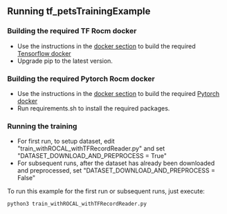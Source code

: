 ## Running tf_petsTrainingExample

### Building the required TF Rocm docker
* Use the instructions in the [docker section](../../../../docker) to build the required [Tensorflow docker](../../../../docker/tensorflow)
* Upgrade pip to the latest version.

### Building the required Pytorch Rocm docker
* Use the instructions in the [docker section](../../../../docker) to build the required [Pytorch docker](../../../../docker/pytorch)
* Run requirements.sh to install the required packages.

### Running the training

* For first run, to setup dataset, edit "train_withROCAL_withTFRecordReader.py" and set "DATASET_DOWNLOAD_AND_PREPROCESS = True"
* For subsequent runs, after the dataset has already been downloaded and preprocessed, set "DATASET_DOWNLOAD_AND_PREPROCESS = False"

To run this example for the first run or subsequent runs, just execute:
```
python3 train_withROCAL_withTFRecordReader.py
```
